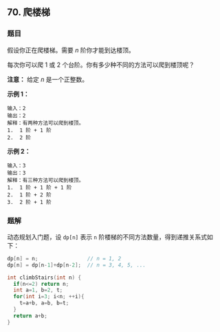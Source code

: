 ## 70. 爬楼梯

### 题目

假设你正在爬楼梯。需要 *n* 阶你才能到达楼顶。

每次你可以爬 1 或 2 个台阶。你有多少种不同的方法可以爬到楼顶呢？

**注意：** 给定 *n* 是一个正整数。

**示例 1：**

```
输入：2
输出：2
解释：有两种方法可以爬到楼顶。
1.  1 阶 + 1 阶
2.  2 阶
```

**示例 2：**

```
输入：3
输出：3
解释：有三种方法可以爬到楼顶。
1.  1 阶 + 1 阶 + 1 阶
2.  1 阶 + 2 阶
3.  2 阶 + 1 阶
```

### 题解

动态规划入门题，设 `dp[n]` 表示 `n` 阶楼梯的不同方法数量，得到递推关系式如下：

```cpp
dp[n] = n;                // n = 1, 2
dp[n] = dp[n-1]+dp[n-2];  // n = 3, 4, 5, ...
```

```cpp
int climbStairs(int n) {
  if(n<=2) return n;
  int a=1, b=2, t;
  for(int i=3; i<n; ++i){
    t=a+b, a=b, b=t;
  }
  return a+b;
}
```